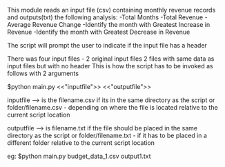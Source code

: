 This module reads an input file (csv) containing monthly revenue records and
outputs(txt) the following analysis:
-Total Months
-Total Revenue 
-Average Revenue Change
-Identify the month with Greatest Increase in Revenue
-Identify the month with Greatest Decrease in Revenue

The script will prompt the user to indicate if the input file has a header

There was four input files - 2 original input files
                             2 files with same data as input files but with no header
This is how the script has to be invoked as follows with 2 arguments

$python main.py <<"inputfile">> <<"outputfile">>

inputfile --> is the filename.csv if its in the same directory as the script
or folder/filename.csv - depending on where the file is located relative to the current script location

outputfile --> is filename.txt if the file should be placed in the same directory as the script
or folder/filename.txt - if it has to be placed in a different folder relative to the current script location

eg: $python main.py budget_data_1.csv output1.txt
